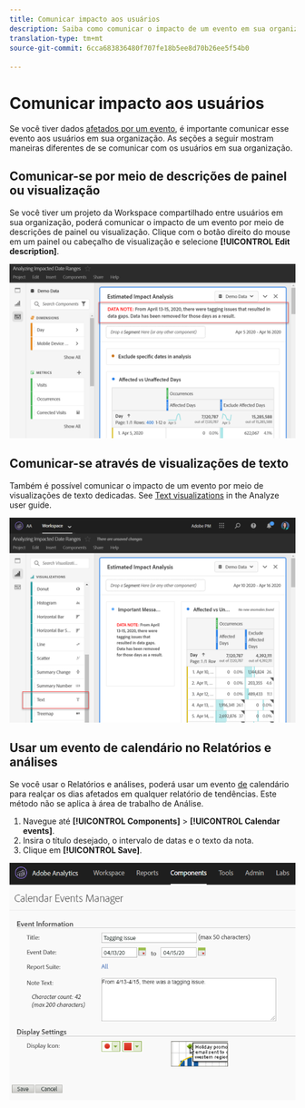 ```yaml
---
title: Comunicar impacto aos usuários
description: Saiba como comunicar o impacto de um evento em sua organização.
translation-type: tm+mt
source-git-commit: 6cca683836480f707fe18b5ee8d70b26ee5f54b0

---
```



# Comunicar impacto aos usuários

Se você tiver dados [afetados por um evento](../event-impacted.md), é importante comunicar esse evento aos usuários em sua organização. As seções a seguir mostram maneiras diferentes de se comunicar com os usuários em sua organização.

## Comunicar-se por meio de descrições de painel ou visualização

Se você tiver um projeto da Workspace compartilhado entre usuários em sua organização, poderá comunicar o impacto de um evento por meio de descrições de painel ou visualização. Clique com o botão direito do mouse em um painel ou cabeçalho de visualização e selecione **[!UICONTROL Edit description]**.

![Descrição do painel](../assets/panel_description.png)

## Comunicar-se através de visualizações de texto

Também é possível comunicar o impacto de um evento por meio de visualizações de texto dedicadas. See [Text visualizations](/help/analyze/analysis-workspace/visualizations/text.md) in the Analyze user guide.

![Visualização de texto](../assets/text_visualization.png)

## Usar um evento de calendário no Relatórios e análises

Se você usar o Relatórios e análises, poderá usar um evento [de](/help/components/t-calendar-event.md) calendário para realçar os dias afetados em qualquer relatório de tendências. Este método não se aplica à área de trabalho de Análise.

1. Navegue até **[!UICONTROL Components]** > **[!UICONTROL Calendar events]**.
2. Insira o título desejado, o intervalo de datas e o texto da nota.
3. Clique em **[!UICONTROL Save]**.

![evento do calendário](../assets/exclude_calendar_event.png)
